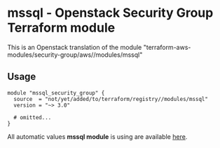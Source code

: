 # mssql - Openstack Security Group Terraform module

This is an Openstack translation of the module "terraform-aws-modules/security-group/aws//modules/mssql"

## Usage

```hcl
module "mssql_security_group" {
  source  = "not/yet/added/to/terraform/registry//modules/mssql"
  version = "~> 3.0"

  # omitted...
}
```

All automatic values **mssql module** is using are available [here](https://github.com/terraform-aws-modules/terraform-aws-security-group/blob/master/modules/mssql/auto_values.tf).

<!-- BEGINNING OF PRE-COMMIT-TERRAFORM DOCS HOOK -->
<!-- END OF PRE-COMMIT-TERRAFORM DOCS HOOK -->
